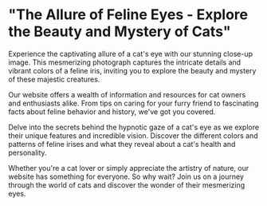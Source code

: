 <!--font:Poppins-->

# "The Allure of Feline Eyes - Explore the Beauty and Mystery of Cats"

Experience the captivating allure of a cat's eye with our stunning close-up image. This mesmerizing photograph captures the intricate details and vibrant colors of a feline iris, inviting you to explore the beauty and mystery of these majestic creatures.

Our website offers a wealth of information and resources for cat owners and enthusiasts alike. From tips on caring for your furry friend to fascinating facts about feline behavior and history, we've got you covered.

Delve into the secrets behind the hypnotic gaze of a cat's eye as we explore their unique features and incredible vision. Discover the different colors and patterns of feline irises and what they reveal about a cat's health and personality.

Whether you're a cat lover or simply appreciate the artistry of nature, our website has something for everyone. So why wait? Join us on a journey through the world of cats and discover the wonder of their mesmerizing eyes.

<!--

Write me markdown content of website with wallpaper:

"A close-up of a cat’s eye"

The header of the page should not be copy of the text but rather a real content of the website which is using this wallpaper.


---


# "Feline Gaze" - A Wallpaper to Mesmerize You

Looking for a wallpaper that captures the essence of feline grace and beauty? Look no further than our stunning close-up of a cat's eye. 

This mesmerizing image showcases the intricate details of a cat's iris, from the delicate lines radiating outwards to the vibrant colors that seem to shift and change with every movement. 

Whether you're a cat lover or simply appreciate the artistry of nature, this wallpaper is sure to inspire and captivate you every time you glance at your screen. So why wait? Download "Feline Gaze" today and bring a touch of feline magic to your desktop or mobile device!


---


Heading should not include word "wallpaper". The website should not be about the wallpaper itself, wallpaper is just a related background, rewrite whole content.


---


# "Cat's Eye" - A Window into the Soul of Felines

Get ready to be mesmerized by the captivating beauty of a cat's eye with our stunning close-up image. This breathtaking photograph captures the intricate details and vibrant colors of a feline iris, giving you a glimpse into the soul of these majestic creatures.

Whether you're a cat lover or simply appreciate the artistry of nature, this image is sure to inspire and captivate you. Use it as a background for your desktop or mobile device and let the hypnotic gaze of the cat draw you in.

But our website is more than just a pretty picture. We offer a wealth of information and resources for cat owners and enthusiasts, from tips on caring for your furry friend to fascinating facts about feline behavior and history. 

So why wait? Explore our site and discover the magic of cats through the window of their eyes.


---


Heading is too long, rewrite whole content.


---


# "The Magic of Feline Eyes - Discover the Beauty and Mystery of Cats"

Experience the enchanting allure of a cat's eye with our stunning close-up image. This captivating photograph captures the intricate details and vibrant colors of a feline iris, inviting you to explore the beauty and mystery of these majestic creatures.

But our website is more than just a pretty picture. We offer a wealth of information and resources for cat owners and enthusiasts, from tips on caring for your furry friend to fascinating facts about feline behavior and history.

Discover the magic of feline eyes as we delve into the secrets behind their hypnotic gaze. Learn about the unique features of a cat's eye and how they contribute to their incredible vision. Explore the different colors and patterns of feline irises and what they reveal about a cat's health and personality.

Whether you're a cat lover or simply appreciate the artistry of nature, our website has something for everyone. So why wait? Join us on a journey through the world of cats and discover the wonder of their mesmerizing eyes.


---


Heading is too long, rewrite whole content.


---


# "The Allure of Feline Eyes - Explore the Beauty and Mystery of Cats"

Experience the captivating allure of a cat's eye with our stunning close-up image. This mesmerizing photograph captures the intricate details and vibrant colors of a feline iris, inviting you to explore the beauty and mystery of these majestic creatures.

Our website offers a wealth of information and resources for cat owners and enthusiasts alike. From tips on caring for your furry friend to fascinating facts about feline behavior and history, we've got you covered.

Delve into the secrets behind the hypnotic gaze of a cat's eye as we explore their unique features and incredible vision. Discover the different colors and patterns of feline irises and what they reveal about a cat's health and personality.

Whether you're a cat lover or simply appreciate the artistry of nature, our website has something for everyone. So why wait? Join us on a journey through the world of cats and discover the wonder of their mesmerizing eyes.


---


Write me a Google font which is best fitting for the website.

Pick from the list:
- Montserrat
- Alegreya
- Playfair Display
- Lobster
- Dancing Script
- Inter
- Futura
- IBM Plex Sans
- Roboto
- Poppins
- Exo 2
- Orbitron
- Raleway
- Lato
- Barlow Condensed
- Open Sans
- Great Vibes


Write just the font name nothing else.


---


Poppins

-->
